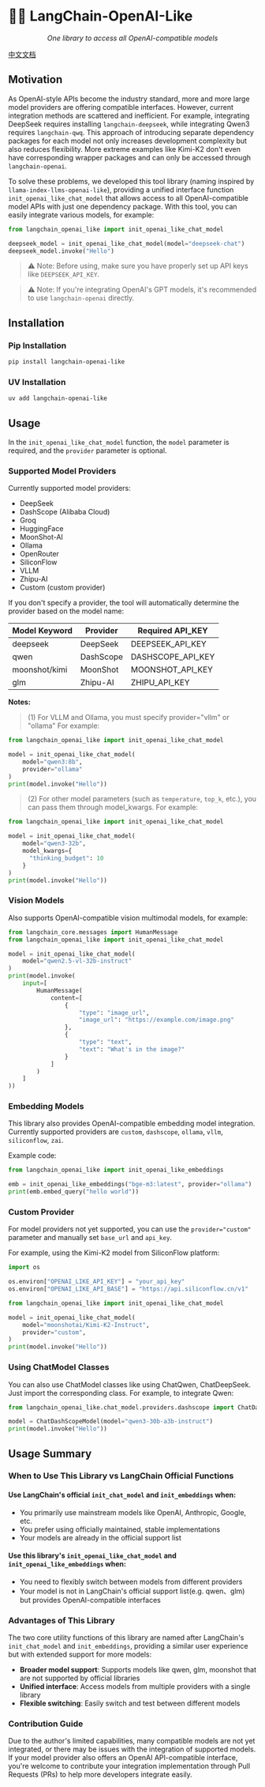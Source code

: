 # 🦜️🔗 LangChain-OpenAI-Like

<p align="center">
    <em>One library to access all OpenAI-compatible models</em>
</p>

[中文文档](README_cn.md)

## Motivation

As OpenAI-style APIs become the industry standard, more and more large model providers are offering compatible interfaces. However, current integration methods are scattered and inefficient. For example, integrating DeepSeek requires installing `langchain-deepseek`, while integrating Qwen3 requires `langchain-qwq`. This approach of introducing separate dependency packages for each model not only increases development complexity but also reduces flexibility. More extreme examples like Kimi-K2 don't even have corresponding wrapper packages and can only be accessed through `langchain-openai`.

To solve these problems, we developed this tool library (naming inspired by `llama-index-llms-openai-like`), providing a unified interface function `init_openai_like_chat_model` that allows access to all OpenAI-compatible model APIs with just one dependency package. With this tool, you can easily integrate various models, for example:

```python
from langchain_openai_like import init_openai_like_chat_model

deepseek_model = init_openai_like_chat_model(model="deepseek-chat")
deepseek_model.invoke("Hello")
```

> ⚠️ Note: Before using, make sure you have properly set up API keys like `DEEPSEEK_API_KEY`.

> ⚠️ Note: If you're integrating OpenAI's GPT models, it's recommended to use `langchain-openai` directly.

## Installation

### Pip Installation

```bash
pip install langchain-openai-like
```

### UV Installation

```bash
uv add langchain-openai-like
```

## Usage

In the `init_openai_like_chat_model` function, the `model` parameter is required, and the `provider` parameter is optional.

### Supported Model Providers

Currently supported model providers:

- DeepSeek
- DashScope (Alibaba Cloud)
- Groq
- HuggingFace
- MoonShot-AI
- Ollama
- OpenRouter
- SiliconFlow
- VLLM
- Zhipu-AI
- Custom (custom provider)

If you don't specify a provider, the tool will automatically determine the provider based on the model name:

| Model Keyword | Provider  | Required API_KEY  |
| ------------- | --------- | ----------------- |
| deepseek      | DeepSeek  | DEEPSEEK_API_KEY  |
| qwen          | DashScope | DASHSCOPE_API_KEY |
| moonshot/kimi | MoonShot  | MOONSHOT_API_KEY  |
| glm           | Zhipu-AI  | ZHIPU_API_KEY     |

**Notes:**

> (1) For VLLM and Ollama, you must specify provider="vllm" or "ollama"
> For example:

```python
from langchain_openai_like import init_openai_like_chat_model

model = init_openai_like_chat_model(
    model="qwen3:8b",
    provider="ollama"
)
print(model.invoke("Hello"))
```

> (2) For other model parameters (such as `temperature`, `top_k`, etc.), you can pass them through model_kwargs.
> For example:

```python
from langchain_openai_like import init_openai_like_chat_model

model = init_openai_like_chat_model(
    model="qwen3-32b",
    model_kwargs={
      "thinking_budget": 10
    }
)
print(model.invoke("Hello"))
```

### Vision Models

Also supports OpenAI-compatible vision multimodal models, for example:

```python
from langchain_core.messages import HumanMessage
from langchain_openai_like import init_openai_like_chat_model

model = init_openai_like_chat_model(
    model="qwen2.5-vl-32b-instruct"
)
print(model.invoke(
    input=[
        HumanMessage(
            content=[
                {
                    "type": "image_url",
                    "image_url": "https://example.com/image.png"
                },
                {
                    "type": "text",
                    "text": "What's in the image?"
                }
            ]
        )
    ]
))
```

### Embedding Models

This library also provides OpenAI-compatible embedding model integration. Currently supported providers are `custom`, `dashscope`, `ollama`, `vllm`, `siliconflow`, `zai`.

Example code:

```python
from langchain_openai_like import init_openai_like_embeddings

emb = init_openai_like_embeddings("bge-m3:latest", provider="ollama")
print(emb.embed_query("hello world"))
```

### Custom Provider

For model providers not yet supported, you can use the `provider="custom"` parameter and manually set `base_url` and `api_key`.

For example, using the Kimi-K2 model from SiliconFlow platform:

```python
import os

os.environ["OPENAI_LIKE_API_KEY"] = "your_api_key"
os.environ["OPENAI_LIKE_API_BASE"] = "https://api.siliconflow.cn/v1"

from langchain_openai_like import init_openai_like_chat_model

model = init_openai_like_chat_model(
    model="moonshotai/Kimi-K2-Instruct",
    provider="custom",
)
print(model.invoke("Hello"))
```

### Using ChatModel Classes

You can also use ChatModel classes like using ChatQwen, ChatDeepSeek. Just import the corresponding class. For example, to integrate Qwen:

```python
from langchain_openai_like.chat_model.providers.dashscope import ChatDashScopeModel

model = ChatDashScopeModel(model="qwen3-30b-a3b-instruct")
print(model.invoke("Hello"))
```

## Usage Summary

### When to Use This Library vs LangChain Official Functions

#### Use LangChain's official `init_chat_model` and `init_embeddings` when:

- You primarily use mainstream models like OpenAI, Anthropic, Google, etc.
- You prefer using officially maintained, stable implementations
- Your models are already in the official support list

#### Use this library's `init_openai_like_chat_model` and `init_openai_like_embeddings` when:

- You need to flexibly switch between models from different providers
- Your model is not in LangChain's official support list(e.g. qwen、glm) but provides OpenAI-compatible interfaces

### Advantages of This Library

The two core utility functions of this library are named after LangChain's `init_chat_model` and `init_embeddings`, providing a similar user experience but with extended support for more models:

- **Broader model support**: Supports models like qwen, glm, moonshot that are not supported by official libraries
- **Unified interface**: Access models from multiple providers with a single library
- **Flexible switching**: Easily switch and test between different models

### Contribution Guide

Due to the author's limited capabilities, many compatible models are not yet integrated, or there may be issues with the integration of supported models. If your model provider also offers an OpenAI API-compatible interface, you're welcome to contribute your integration implementation through Pull Requests (PRs) to help more developers integrate easily.

